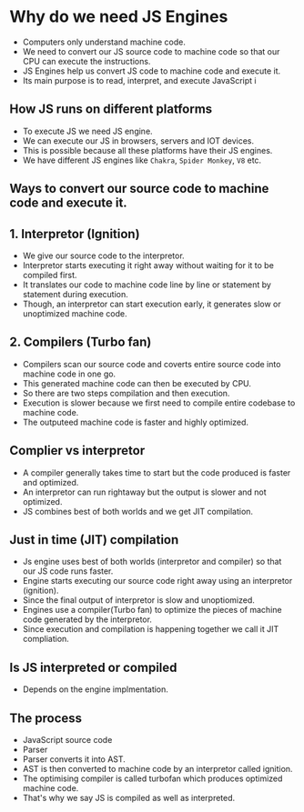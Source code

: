 # Why do we need JS Engines

- Computers only understand machine code.
- We need to convert our JS source code to machine code so that our CPU can execute the instructions.
- JS Engines help us convert JS code to machine code and execute it.
- Its main purpose is to read, interpret, and execute JavaScript i

## How JS runs on different platforms

- To execute JS we need JS engine.
- We can execute our JS in browsers, servers and IOT devices.
- This is possible because all these platforms have their JS engines.
- We have different JS engines like `Chakra`, `Spider Monkey`, `V8` etc.

## Ways to convert our source code to machine code and execute it.

## 1. Interpretor (Ignition)

- We give our source code to the interpretor.
- Interpretor starts executing it right away without waiting for it to be compiled first.
- It translates our code to machine code line by line or statement by statement during execution.
- Though, an interpretor can start execution early, it generates slow or unoptimized machine code.

## 2. Compilers (Turbo fan)

- Compilers scan our source code and coverts entire source code into machine code in one go.
- This generated machine code can then be executed by CPU.
- So there are two steps compilation and then execution.
- Execution is slower because we first need to compile entire codebase to machine code.
- The outputeed machine code is faster and highly optimized.

## Complier vs interpretor

- A compiler generally takes time to start but the code produced is faster and optimized.
- An interpretor can run rightaway but the output is slower and not optimized.
- JS combines best of both worlds and we get JIT compilation.

## Just in time (JIT) compilation

- Js engine uses best of both worlds (interpretor and compiler) so that our JS code runs faster.
- Engine starts executing our source code right away using an interpretor (ignition).
- Since the final output of interpretor is slow and unoptiomized.
- Engines use a compiler(Turbo fan) to optimize the pieces of machine code generated by the interpretor.
- Since execution and compilation is happening together we call it JIT compliation.


## Is JS interpreted or compiled

- Depends on the engine implmentation.


## The process

- JavaScript source code
- Parser
- Parser converts it into AST.
- AST is then converted to machine code by an interpretor called ignition.
- The optimising compiler is called turbofan which produces optimized machine code.
- That's why we say JS is compiled as well as interpreted.
